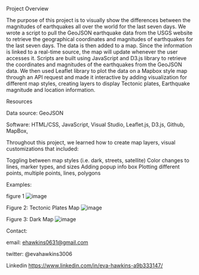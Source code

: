 Project Overview


The purpose of this project is to visually show the differences between the magnitudes of earthquakes all over the world for the last seven days. We wrote a script to pull the GeoJSON earthquake data from the USGS website to retrieve the geographical coordinates and magnitudes of earthquakes for the last seven days. The data is then added to a map. Since the information is linked to a real-time source, the map will update whenever the user accesses it. Scripts are built using JavaScript and D3.js library to retrieve the coordinates and magnitudes of the earthquakes from the GeoJSON data. We then used Leaflet library to plot the data on a Mapbox style map through an API request and made it interactive by adding visualization for different map styles, creating layers to display Tectonic plates, Earthquake magnitude and location information.


Resources

Data source: GeoJSON

Software: HTML/CSS, JavaScript, Visual Studio, Leaflet.js, D3.js, Github, MapBox,  



Throughout this project, we learned how to create map layers, visual customizations that included:

Toggling between map styles (i.e. dark, streets, satellite)
Color changes to lines, marker types, and sizes
Adding popup info box
Plotting different points, multiple points, lines, polygons


Examples:


figure 1
![image](https://user-images.githubusercontent.com/101227930/182129992-cc062f39-085f-490c-a5e1-f6b3f96a9ba7.png)


Figure 2: Tectonic Plates Map
![image](https://user-images.githubusercontent.com/101227930/182130047-89132e87-db5f-439e-8cd6-079af67a3e78.png)


Figure 3:  Dark Map
![image](https://user-images.githubusercontent.com/101227930/182130196-ad171833-036a-4952-9fc4-6d901684236e.png)



Contact:



email: ehawkins0631@gmail.com

twitter: @evahawkins3006

Linkedin https://www.linkedin.com/in/eva-hawkins-a9b333147/
